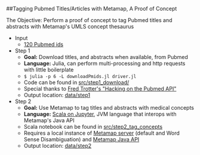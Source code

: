 ##Tagging Pubmed Titles/Articles with Metamap, A Proof of Concept

The Objective: Perform a proof of concept to tag Pubmed titles and abstracts with Metamap's UMLS concept thesaurus

* Input
	* [120 Pubmed ids](data/input/pmids.csv)
* Step 1
	* __Goal:__ Download titles, and abstracts when available, from Pubmed
	* __Language:__ Julia, can perform multi-processing and http requests with little boilerplate
	* `$ julia -p 6 -L downloadPmids.jl driver.jl`
	* Code can be found in [src/step1_download/](src/step1_download/)
	* Special thanks to [Fred Trotter's "Hacking on the Pubmed API"](http://www.fredtrotter.com/2014/11/14/hacking-on-the-pubmed-api/)
	* Output location: [data/step1](data/step1)
* Step 2
	* __Goal:__ Use Metamap to tag titles and abstracts with medical concepts
	* __Language:__ [Scala on Jupyter](https://github.com/alexarchambault/jupyter-scala), JVM language that interops with Metamap's Java API
	* Scala notebook can be found in [src/step2\_tag\_concepts](src/step2_tag_concepts)
	* Requires a local instance of [Metamap server](https://metamap.nlm.nih.gov/MetaMap.shtml) (default and Word Sense Disambiguation) and [Metamap Java API](https://metamap.nlm.nih.gov/JavaApi.shtml)
	* Output location: [data/step2](data/step2)